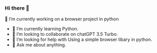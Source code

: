 ### Hi there 👋
🔭 I’m currently working on a browser project in python
- 🌱 I’m currently learning Python.
- 👯 I’m looking to collaborate on chatGPT 3.5 Turbo.
- 🤔 I’m looking for help with Using a simple browser libary in python.
-  💬 Ask me about anything.
<!--
**Ispendedfourm/Ispendedfourm** is a ✨ _special_ ✨ repository because its `README.md` (this file) appears on your GitHub profile.

Here are some ideas to get you started:

- 🔭 I’m currently working on ...
- 🌱 I’m currently learning ...
- 👯 I’m looking to collaborate on ...
- 🤔 I’m looking for help with ...
- 💬 Ask me about ...
- 📫 How to reach me: ...
- 😄 Pronouns: ...
- ⚡ Fun fact: ...
-->
